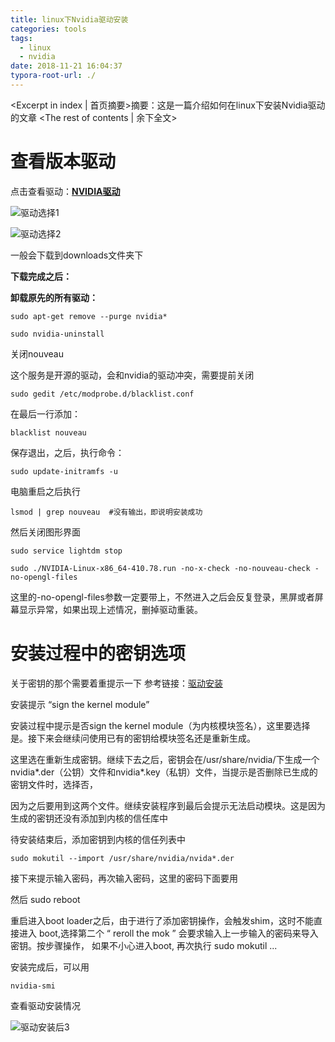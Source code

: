 ```yaml
---
title: linux下Nvidia驱动安装
categories: tools
tags:
  - linux
  - nvidia
date: 2018-11-21 16:04:37
typora-root-url: ./
---
```

<Excerpt in index | 首页摘要>摘要：这是一篇介绍如何在linux下安装Nvidia驱动的文章<!-- more -->
<The rest of contents | 余下全文>

# **查看版本驱动** 

点击查看驱动：[**NVIDIA驱动**](http://www.nvidia.com/Download/index.aspx?lang=en-us) 

![驱动选择1](/linux下Nvidia驱动安装/驱动选择1.png)

![驱动选择2](/linux下Nvidia驱动安装/驱动选择2.png)

一般会下载到downloads文件夹下

**下载完成之后：**

**卸载原先的所有驱动：**

```
sudo apt-get remove --purge nvidia* 

sudo nvidia-uninstall 
```

关闭nouveau

这个服务是开源的驱动，会和nvidia的驱动冲突，需要提前关闭

```
sudo gedit /etc/modprobe.d/blacklist.conf 
```

在最后一行添加： 

```
blacklist nouveau
```

保存退出，之后，执行命令：

```
sudo update-initramfs -u
```

电脑重启之后执行

```
lsmod | grep nouveau  #没有输出，即说明安装成功
```

然后关闭图形界面

```
sudo service lightdm stop

sudo ./NVIDIA-Linux-x86_64-410.78.run -no-x-check -no-nouveau-check -no-opengl-files
```

这里的-no-opengl-files参数一定要带上，不然进入之后会反复登录，黑屏或者屏幕显示异常，如果出现上述情况，删掉驱动重装。

# 安装过程中的密钥选项

关于密钥的那个需要着重提示一下 参考链接：[驱动安装](https://www.cnblogs.com/marky/p/8243607.html)

安装提示 “sign  the kernel module”  

安装过程中提示是否sign the kernel module（为内核模块签名），这里要选择是。接下来会继续问使用已有的密钥给模块签名还是重新生成。

这里选在重新生成密钥。继续下去之后，密钥会在/usr/share/nvidia/下生成一个nvidia\*.der（公钥）文件和nvidia*.key（私钥）文件，当提示是否删除已生成的密钥文件时，选择否，

因为之后要用到这两个文件。继续安装程序到最后会提示无法启动模块。这是因为生成的密钥还没有添加到内核的信任库中

待安装结束后，添加密钥到内核的信任列表中 

```
sudo mokutil --import /usr/share/nvidia/nvida*.der
```

接下来提示输入密码，再次输入密码，这里的密码下面要用

然后  sudo  reboot

重启进入boot loader之后，由于进行了添加密钥操作，会触发shim，这时不能直接进入 boot,选择第二个 “ reroll the mok ” 会要求输入上一步输入的密码来导入密钥。按步骤操作， 如果不小心进入boot,
再次执行 sudo mokutil ...

安装完成后，可以用

```
nvidia-smi
```

查看驱动安装情况

![驱动安装后3](/linux下Nvidia驱动安装/驱动安装后3.png)
